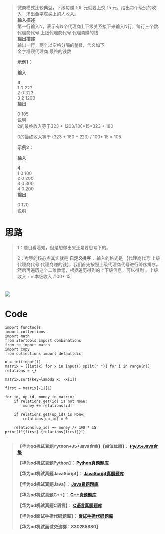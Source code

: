 > 微商模式比较典型，下级每赚 100 元就要上交 15 元，给出每个级别的收入，求出金字塔尖上的人收入。  
>  **输入描述**  
>  第一行输入N，表示有N个代理商上下级关系接下来输入N行，每行三个数:  
>  代理商代号 上级代理商代号 代理商赚的钱  
>  **输出描述**  
>  输出一行，两个以空格分隔的整数，含义如下  
>  金字塔顶代理商 最终的钱数
>
> **示例1：**
>
> **输入**
>
> **3**  
>  1 0 223  
>  2 0 323  
>  3 2 1203  
>  **输出**
>
> 0 105  
>  说明  
>  2的最终收入等于323 + 1203/100*15=323 + 180
>
> 0的最终收入等于 (323 + 180 + 223) / 100* 15 = 105
>
> **示例2：**
>
> **输入**
>
> **4**  
>  1 0 100  
>  2 0 200  
>  3 0 300  
>  4 0 200  
>  **输出**
>
> 0 120  
>  说明

# 思路

> 1：题目看着短，但是想做出来还是要思考下的。
>
> 2：考察的核心点其实就是 **自定义排序** ，输入的格式是 【代理商代号 上级代理商代号
> 代理商赚的钱】，我们首先按照上级代理商代号进行降序排序。然后再遍历这个二维数组，根据遍历得到的上下级信息，可以得到： 上级收入 += 本级收入
> /100* 15,

# ![](https://img-blog.csdnimg.cn/42eca8c5691144f2a9511821b795bf3e.jpeg)

# Code

    
    
    import functools
    import collections
    import math
    from itertools import combinations
    from re import match
    import copy 
    from collections import defaultdict
     
    n = int(input())
    matrix = [[int(x) for x in input().split(" ")] for i in range(n)]
    relations = {}
    
    matrix.sort(key=lambda x: -x[1])
    
    first = matrix[-1][1]
    
    for id, up_id, money in matrix:
        if relations.get(id) is not None:
            money += relations[id]
    
        if relations.get(up_id) is None:
            relations[up_id] = 0
    
        relations[up_id] += money // 100 * 15
    print(f"{first} {relations[first]}") 
    
    
    

##

> **【华为od机试真题Python+JS+Java合集】【超值优惠】：
> **[Py/JS/Java合集](https://blog.csdn.net/misayaaaaa/category_12258991.html
> "Py/JS/Java合集")****
>
> **【华为od机试真题Python】：
> **[Python真题题库](https://blog.csdn.net/misayaaaaa/category_12111005.html
> "Python真题题库")****
>
> **【华为od机试真题JavaScript】：
> **[JavaScript真题题库](https://blog.csdn.net/misayaaaaa/category_12199270.html
> "JavaScript真题题库")****
>
> **【华为od机试真题Java】：
> **[Java真题题库](https://blog.csdn.net/misayaaaaa/category_12111006.html
> "Java真题题库")****
>
> **【华为od机试真题C++】：
> **[C++真题题库](https://blog.csdn.net/misayaaaaa/category_12036814.html
> "C++真题题库")****
>
> **【华为od机试真题C语言】：
> **[C语言真题题库](https://blog.csdn.net/misayaaaaa/category_12217917.html
> "C语言真题题库")****
>
> **【华为od面试手撕代码题库】：
> **[面试手撕代码题库](https://renjie.blog.csdn.net/article/details/130419388
> "面试手撕代码题库")****
>
> **【华为od机试面试交流群：830285880】**

